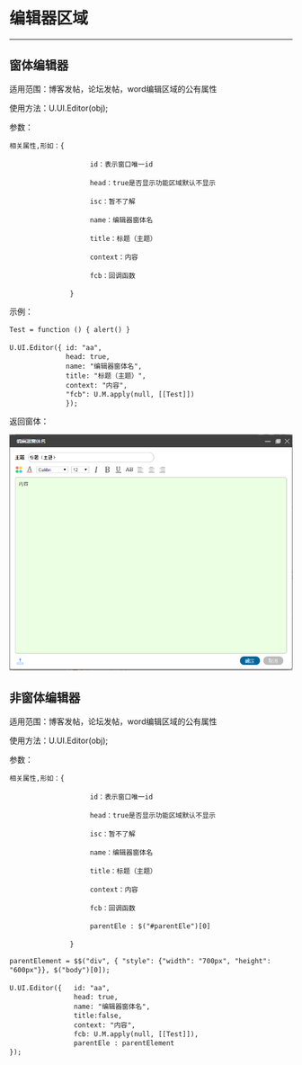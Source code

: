 # 编辑器区域

---

## 窗体编辑器

适用范围：博客发帖，论坛发帖，word编辑区域的公有属性

使用方法：U.UI.Editor\(obj\);

参数：

```
相关属性,形如：{

                    id：表示窗口唯一id

                    head：true是否显示功能区域默认不显示

                    isc：暂不了解

                    name：编辑器窗体名

                    title：标题（主题）

                    context：内容

                    fcb：回调函数

               }
```

示例：

```
Test = function () { alert() }

U.UI.Editor({ id: "aa", 
              head: true, 
              name: "编辑器窗体名", 
              title: "标题（主题）", 
              context: "内容",
              "fcb": U.M.apply(null, [[Test]]) 
              });
```

返回窗体：

![](/Image/image100.png)

## 非窗体编辑器

适用范围：博客发帖，论坛发帖，word编辑区域的公有属性

使用方法：U.UI.Editor\(obj\);

参数：

```
相关属性,形如：{

                    id：表示窗口唯一id

                    head：true是否显示功能区域默认不显示

                    isc：暂不了解

                    name：编辑器窗体名

                    title：标题（主题）

                    context：内容

                    fcb：回调函数

                    parentEle : $("#parentEle")[0]

               }
```

```
parentElement = $$("div", { "style": {"width": "700px", "height": "600px"}}, $("body")[0]);

U.UI.Editor({   id: "aa", 
                head: true, 
                name: "编辑器窗体名",
                title:false, 
                context: "内容",
                fcb: U.M.apply(null, [[Test]]), 
                parentEle : parentElement
});
```



